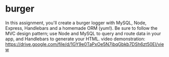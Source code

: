 # burger
In this assignment, you'll create a burger logger with MySQL, Node, Express, Handlebars and a homemade ORM (yum!). Be sure to follow the MVC design pattern; use Node and MySQL to query and route data in your app, and Handlebars to generate your HTML.
video demonstration: https://drive.google.com/file/d/1GY9e0TaPxOe5N7jbqGbkb7DSh6zt50El/view
